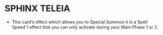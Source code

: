 # SPHINX TELEIA

*   This card’s effect which allows you to Special Summon it is a Spell Speed 1 effect that you can only activate during your Main Phase 1 or 2.
